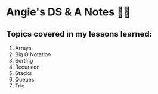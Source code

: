 # Angie's DS & A Notes 📝✨ 

<h2>Topics covered in my lessons learned:</h2>
<ol>
<li>Arrays</li>
<li>Big O Notation</li>
<li>Sorting</li>
<li>Recursion</li>
<li>Stacks</li>
<li>Queues</li>
<li>Trie</li>
</ol>
